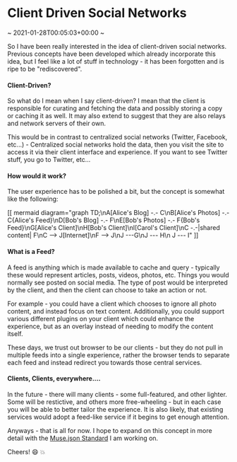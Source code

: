 # Client Driven Social Networks
~ 2021-01-28T00:05:03+00:00 ~

So I have been really interested in the idea of client-driven social networks. Previous concepts have been developed which already incorporate this idea, but I feel like a lot of stuff in technology - it has been forgotten and is ripe to be "rediscovered".

#### Client-Driven?

So what do I mean when I say client-driven? I mean that the client is responsible for curating and fetching the data and possibly storing a copy or caching it as well. It may also extend to suggest that they are also relays and network servers of their own.

This would be in contrast to centralized social networks (Twitter, Facebook, etc...) - Centralized social networks hold the data, then you visit the site to access it via their client interface and experience. If you want to see Twitter stuff, you go to Twitter, etc...


#### How would it work?

The user experience has to be polished  a bit, but the concept is somewhat like the following:

[[ mermaid diagram="graph TD;\nA[Alice's Blog] -.- C\nB[Alice's Photos] -.- C{Alice's Feed}\nD[Bob's Blog] -.- F\nE[Bob's Photos] -.- F{Bob's Feed}\nG[Alice's Client]\nH[Bob's Client]\nI[Carol's Client]\nC -.-|shared content| F\nC --> J[Internet]\nF --> J\nJ ---G\nJ --- H\n J --- I" ]]

#### What is a Feed?

A feed is anything which is made available to cache and query - typically these would represent articles, posts, videos, photos, etc. Things you would normally see posted on social media. The type of post would be interpreted by the client, and then the client can choose to take an action or not.

For example - you could have a client which chooses to ignore all photo content, and instead focus on text content. Additionally, you could support various different plugins on your client which could enhance the experience, but as an overlay instead of needing to modify the content itself.

These days, we trust out browser to be our clients - but they do not pull in multiple feeds into a single experience, rather the browser tends to separate each feed and instead redirect you towards those central services.
#### Clients, Clients, everywhere....
In the future - there will many clients - some full-featured, and other lighter. Some will be restictive, and others more free-wheeling - but in each case you will be able to better tailor the experience. It is also likely, that existing services would adopt a feed-like service if it begins to get enough attention.

Anyways - that is all for now. I hope to expand on this concept in more detail with the [Muse.json Standard](/embed/posts/20210103T211300_MusejsonFormatConcept) I am working on.

Cheers! :smile: :boom: